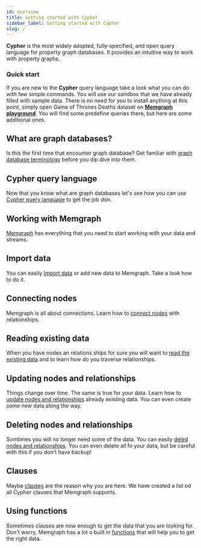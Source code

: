```yaml
---
id: overview
title: Getting started with Cypher
sidebar_label: Getting started with Cypher
slug: /
---
```


**Cypher** is the most widely adopted, fully-specified, and open query language
for property graph databases. It provides an intuitive way to work with property
graphs.

### Quick start

If you are new to the **Cypher** query language take a look what you can do with few simple commands. You will use our sandbox that we have already filled with sample data. There is no need for you to install anything at this point, simply open Game of Thrones Deaths dataset on [**Memgraph playground**](https://playground.memgraph.com/sandbox/game-of-thrones-deaths). You will find some predefine queries there, but here are some additional ones.



## What are graph databases?
Is this the first time that encounter graph database? Get familiar with [graph database terminology](graph-databases.md) before you dip dive into them.

## Cypher query language
Now that you know what are graph databases let's see how you can use [Cypher query language](cypher-query-language.md) to get the job don.

## Working with Memgraph
[Memgraph](working-with-memgraph.md) has everything that you need to start working with your data and streams.

## Import data
You can easily [Import data](import-data.md) or add new data to Memgraph. Take a look how to do it.

## Connecting nodes
Memgraph is all about connections. Learn how to [connect nodes](connecting-nodes.md) with relationships. 

## Reading existing data
When you have nodes an relations ships for sure you will want to [read the existing data](reading-existing-data.md) and to learn how do you traverse relationships.

## Updating nodes and relationships
Things change over time. The same is true for your data. Learn how to [update nodes and relationships](updating-nodes-and-relationships.md) already existing data. You can even create some new data along the way.

## Deleting nodes and relationships
Somtimes you will no longer need some of the data. You can easily [deled nodes and relationships](deleting-nodes-and-relationships.md). You can even delete all fo your data, but be careful with this if you don't have backup!

## Clauses
Maybe [clauses](clauses/clauses.md) are the reason why you are here. We have created a list od all Cypher clauses that Memgraph supports.

## Using functions
Sometimes clauses are now enough to get the data that you are looking for. Don't worry, Memgraph has a lot o built in [functions](functions.md) that will help you to get the right data.
